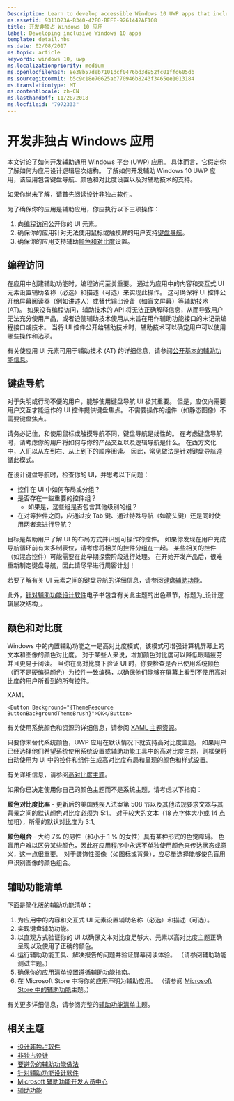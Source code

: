 ```yaml
---
Description: Learn to develop accessible Windows 10 UWP apps that include keyboard navigation, color and contrast settings, and support for assistive technologies.
ms.assetid: 9311D23A-B340-42F0-BEFE-9261442AF108
title: 开发非独占 Windows 10 应用
label: Developing inclusive Windows 10 apps
template: detail.hbs
ms.date: 02/08/2017
ms.topic: article
keywords: windows 10, uwp
ms.localizationpriority: medium
ms.openlocfilehash: 8e38b57deb7101dcf0476bd3d952fc01ffd605db
ms.sourcegitcommit: b5c9c18e70625ab770946b8243f3465ee1013184
ms.translationtype: MT
ms.contentlocale: zh-CN
ms.lasthandoff: 11/28/2018
ms.locfileid: "7972333"
---
```

# <a name="developing-inclusive-windows-apps"></a>开发非独占 Windows 应用  

本文讨论了如何开发辅助通用 Windows 平台 (UWP) 应用。 具体而言，它假定你了解如何为应用设计逻辑层次结构。 了解如何开发辅助 Windows 10 UWP 应用，该应用包含键盘导航、颜色和对比度设置以及对辅助技术的支持。

如果你尚未了解，请首先阅读[设计非独占软件](designing-inclusive-software.md)。

为了确保你的应用是辅助应用，你应执行以下三项操作：

1. 向[编程访问](#programmatic-access)公开你的 UI 元素。
2. 确保你的应用针对无法使用鼠标或触摸屏的用户支持[键盘导航](#keyboard-navigation)。
3. 确保你的应用支持辅助[颜色和对比度](#color-and-contrast)设置。

## <a name="programmatic-access"></a>编程访问  
在应用中创建辅助功能时，编程访问至关重要。 通过为应用中的内容和交互式 UI 元素设置辅助名称（必选）和描述（可选）来实现此操作。 这可确保将 UI 控件公开给屏幕阅读器（例如讲述人）或替代输出设备（如盲文屏幕）等辅助技术 (AT)。 如果没有编程访问，辅助技术的 API 将无法正确解释信息，从而导致用户无法充分使用产品，或者迫使辅助技术使用从未旨在用作辅助功能接口的未记录编程接口或技术。 当将 UI 控件公开给辅助技术时，辅助技术可以确定用户可以使用哪些操作和选项。  

有关使应用 UI 元素可用于辅助技术 (AT) 的详细信息，请参阅[公开基本的辅助功能信息](basic-accessibility-information.md)。

## <a name="keyboard-navigation"></a>键盘导航  
对于失明或行动不便的用户，能够使用键盘导航 UI 极其重要。 但是，应仅向需要用户交互才能运作的 UI 控件提供键盘焦点。 不需要操作的组件（如静态图像）不需要键盘焦点。  

请务必记住，和使用鼠标或触摸导航不同，键盘导航是线性的。 在考虑键盘导航时，请考虑你的用户将如何与你的产品交互以及逻辑导航是什么。 在西方文化中，人们以从左到右、从上到下的顺序阅读。 因此，常见做法是针对键盘导航遵循此模式。  

在设计键盘导航时，检查你的 UI，并思考以下问题：
* 控件在 UI 中如何布局或分组？
* 是否存在一些重要的控件组？
    * 如果是，这些组是否包含其他级别的组？
*   在对等控件之间，应通过按 Tab 键、通过特殊导航（如箭头键）还是同时使用两者来进行导航？

目标是帮助用户了解 UI 的布局方式并识别可操作的控件。 如果你发现在用户完成导航循环前有太多制表位，请考虑将相关的控件分组在一起。 某些相关的控件（如混合控件）可能需要在此早期探索阶段进行处理。 在开始开发产品后，很难重新制定键盘导航，因此请尽早进行周密计划！  

若要了解有关 UI 元素之间的键盘导航的详细信息，请参阅[键盘辅助功能](keyboard-accessibility.md)。  

此外，[针对辅助功能设计软件](https://www.microsoft.com/download/details.aspx?id=19262)电子书包含有关此主题的出色章节，标题为_设计逻辑层次结构_。

## <a name="color-and-contrast"></a>颜色和对比度  
Windows 中的内置辅助功能之一是高对比度模式，该模式可增强计算机屏幕上的文本和图像的颜色对比度。 对于某些人来说，增加颜色对比度可以降低眼睛疲劳并且更易于阅读。 当你在高对比度下验证 UI 时，你要检查是否已使用系统颜色（而不是硬编码颜色）为控件一致编码，以确保他们能够在屏幕上看到不使用高对比度的用户所看到的所有控件。  

XAML
```xaml
<Button Background="{ThemeResource ButtonBackgroundThemeBrush}">OK</Button>
```
有关使用系统颜色和资源的详细信息，请参阅 [XAML 主题资源](../controls-and-patterns/xaml-theme-resources.md)。

只要你未替代系统颜色，UWP 应用在默认情况下就支持高对比度主题。 如果用户已经选择他们希望系统使用系统设置或辅助功能工具中的高对比度主题，则框架将自动使用为 UI 中的控件和组件生成高对比度布局和呈现的颜色和样式设置。   

有关详细信息，请参阅[高对比度主题](high-contrast-themes.md)。  

如果你已决定使用你自己的颜色主题而不是系统主题，请考虑以下指南：  

**颜色对比度比率** - 更新后的美国残疾人法案第 508 节以及其他法规要求文本与其背景之间的默认颜色对比度必须为 5:1。 对于较大的文本（18 点字体大小或 14 点加粗），所需的默认对比度为 3:1。  

**颜色组合** - 大约 7% 的男性（和小于 1 % 的女性）具有某种形式的色觉障碍。 色盲用户难以区分某些颜色，因此在应用程序中永远不单独使用颜色来传达状态或意义，这一点很重要。 对于装饰性图像（如图标或背景），应尽量选择能够使色盲用户识别图像的颜色组合。  

## <a name="accessibility-checklist"></a>辅助功能清单  
下面是简化版的辅助功能清单：

1. 为应用中的内容和交互式 UI 元素设置辅助名称（必选）和描述（可选）。
2. 实现键盘辅助功能。
3. 以直观方式验证你的 UI 以确保文本对比度足够大、元素以高对比度主题正确呈现以及使用了正确的颜色。
4. 运行辅助功能工具、解决报告的问题并验证屏幕阅读体验。 （请参阅辅助功能测试主题。）
5. 确保你的应用清单设置遵循辅助功能指南。
6. 在 Microsoft Store 中将你的应用声明为辅助应用。 （请参阅 [Microsoft Store 中的辅助功能](accessibility-in-the-store.md)主题。）

有关更多详细信息，请参阅完整的[辅助功能清单](accessibility-checklist.md)主题。

## <a name="related-topics"></a>相关主题  
* [设计非独占软件](designing-inclusive-software.md)  
* [非独占设计](http://design.microsoft.com/inclusive)
* [要避免的辅助功能做法](practices-to-avoid.md)
* [针对辅助功能设计软件](https://www.microsoft.com/download/details.aspx?id=19262)
* [Microsoft 辅助功能开发人员中心](https://msdn.microsoft.com/enable)
* [辅助功能](accessibility.md)
